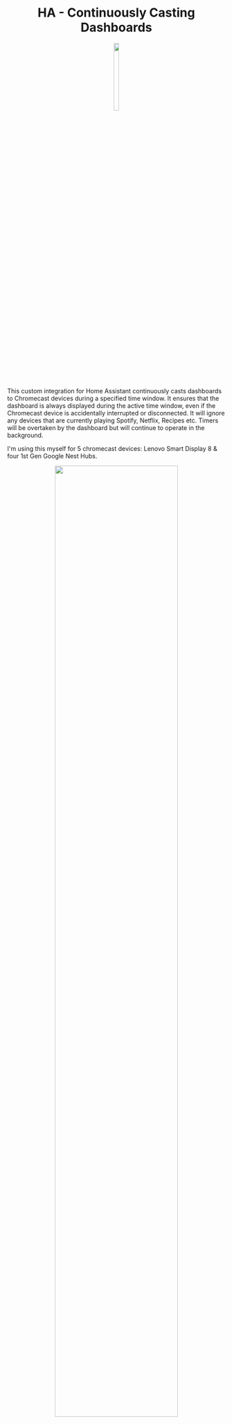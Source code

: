 # <center>**HA - Continuously Casting Dashboards** </center>

<p align="center">
  <img src="branding/logo.png" width=15% height=20%>
</p>


This custom integration for Home Assistant continuously casts dashboards to Chromecast devices during a specified time window. It ensures that the dashboard is always displayed during the active time window, even if the Chromecast device is accidentally interrupted or disconnected. It will ignore any devices that are currently playing Spotify, Netflix, Recipes etc. Timers will be overtaken by the dashboard but will continue to operate in the background.

I'm using this myself for 5 chromecast devices: Lenovo Smart Display 8 & four 1st Gen Google Nest Hubs.

<p align="center">
  <img src="https://github.com/b0mbays/continuously_casting_dashboards/assets/55556007/9cc32333-312e-41cf-bca0-e531e535a268" width=75% height=75%>
</p>
<br/><br/>

✨**Features:**
============

- Automatically casts specified Home Assistant dashboards to Chromecast devices.
- Monitors the casting state of each device and resumes casting if interrupted.
- Entity changed dashboard casting (cast specific dashboards when an entity state changes).
- Multiple dashboard casting for the same device (cast different dashboards at different times).
- Configurable global time window for active casting.
- Configurable casting interval.
- Configurable volume per device.
- Configurable start and end times per device.
- Google Home Speaker Group support.
- Control casting based on entity state.
- Debug logging support.

<br/><br/>

✅ **Requirements:**
============

1. **Home Assistant**

2. **[HTTPS External Access](https://www.makeuseof.com/secure-home-assistant-installation-free-ssl-certificate/?newsletter_popup=1)** which HA requires for casting and the HACS Addon installed. **Alternatively, if you have a Nabu Casa subscription then this is already set up for you.**

2. **Trusted network setup** for each Chromecast device to avoid logging in. See guide [here](https://blog.fuzzymistborn.com/homeassistant-and-catt-cast-all-the-things/) and follow the 'Trusted Networks' section half way down. You can either do your entire home network, or individual devices. You can find the IP address for each device by going to Settings -> Device Information -> Technical Information on the device.

    Your trusted networks section should then look something like this:

    ```yaml
    homeassistant:
      external_url: "<your-external-url-for-home-assistant"
      auth_providers:
        - type: trusted_networks
          trusted_networks:
            - 192.168.12.236/32 #These are my display IP addresses, replace them with your own (including the /32)
            - 192.168.12.22/32
            - 192.168.12.217/32
          trusted_users:
            192.168.12.236: <your-user-id>  #Ensure this user has admin rights too
            192.168.12.22: <your-user-id>
            192.168.12.217: <your-user-id>
          allow_bypass_login: true
        - type: homeassistant
    ```

3. **[ha-catt-fix](https://github.com/swiergot/ha-catt-fix)** setup for your dashboard to keep the display 'awake' and not time out after 10 minutes. Install steps:

    - Go to the HACS panel in Home Assistant
    - Click on the three dots in the top right corner and choose "Custom repositories"
    - Enter `swiergot/ha-catt-fix` in the "Add custom repository" field, select "Lovelace" from the "Category" dropdown, and click on the "Add" button.
    - Go to the "Frontend" tab within HACS, and click on 'Explore and download repositories" and search for 'ha-catt-fix'.
    - Click "Download"
    - Restart Home Assistant
    - Ensure that 'ha-catt-fix' is listed inside your dashboards resources. (_Your dashboard_ -> Three dots -> Edit -> Three dots -> Manage resources)

4. **[Kiosk Mode](https://github.com/NemesisRE/kiosk-mode)** for hiding the navigations bars for fullscreen dashboards on your displays.

<br/><br/>

🚀**Installation**
============

### **HACS**

1. Go to the HACS panel in Home Assistant.
2. Click on the three dots in the top right corner and choose "Custom repositories".
3. Enter `b0mbays/continuously_casting_dashboards` in the "Add custom repository" field, select "Integration" from the "Category" dropdown, and click on the "Add" button.
4. Once the custom repository is added, you can install the integration through HACS. You should see "Continuously Cast Dashboards" in the "Integrations" tab. Click on "Download" to add it to your Home Assistant instance.
5. Restart Home Assistant to load the custom integration.
6. Setup your devices inside the configuration.yaml file, follow the steps from the configuration section below.
4. Restart again to start the integration.

<br/><br/>

⚡️**How does it work?**
============

This integration runs in the background on your HA instance, so no external device is required. If you'd prefer to run it on a Raspberry Pi or similiar linux box then you can try out [HA-Pi-Continuously-Cast](https://github.com/b0mbays/ha-pi-continuously-cast). However, I have had no issues running this on my Home Assistant instance.

The integration uses [CATT's](https://github.com/skorokithakis/catt) functionality to 'call' each of your Google Chromecast devices checking the status every 45 seconds (you can change this in the config) for any 'state' changes. If there is no media playing on the device, then the dashboard will be cast. If the device already has the dashboard casting then it will be ignored. And if there is youtube/recipes/spotify playing on the device then it will also be ignored.

The casting functionality within Home Assistant requires your instance to be accesible via HTTPS with either paying for a Nabu Casa subscription or setting this up yourself. I opted to subscribe to Nabu Casa to help support HA development. Previously, I did set this up myself and the guide I used is [here](https://www.makeuseof.com/secure-home-assistant-installation-free-ssl-certificate/?newsletter_popup=1).


<br/><br/>

⚙️**Configuration**
============

To configure the integration, add the following to your `configuration.yaml` file:

```yaml
continuously_casting_dashboards:
  logging_level: warning #Required: Set the logging level - debug/info/warning (default is 'warning' - try 'debug' for debugging)
  cast_delay: 45 #Required: Time (in seconds) for casting checks between each device.
  start_time: "07:00" #Optional: Global start time of the casting window (format: "HH:MM") - Default is set to "07:00" and can be individually overwritten per device below.
  end_time: "01:00" #Optional: Global end time of the casting window (format: "HH:MM") and must be after "00:00". Default is set to "01:00" and can be individually overwritten per device below.
  devices:
    "<Display_Name>": #Required: Display name of your device. Find this on the actual device's settings or inside the Google Home app.
      - dashboard_url: "<Dashboard_URL>" #Required: Dashboard URL to be casted (This must be the local IP address of your HA instance, not homeassistant.local)
        volume: 5 #Optional: Volume to set the display. (If you remove this, the device will remain the same volume)
        start_time: "07:00" #Optional: Set the start time for this device
        end_time: "01:00" #Optional: Set the end time for this device
    "<Display_Name>": 
      - dashboard_url: "<Dashboard_URL>" 
        volume: <Volume>
        start_time: "<Start_Time>" 
        end_time: "<End_Time>"
        speaker_groups: #Optional: Here you can set speaker groups that your device might be a member of to skip casting if they are active.
          - "<Speaker group name>" #Optional: Speaker group name
          - "<Speaker group name>" #Optional: Extra speaker group names

    #You can then add more devices repeating the above format:

    # Examples:
    # "Office display":
    #   - dashboard_url: "http://192.168.12.104:8123/nest-dashboard/default_view?kiosk"
    #     volume: 7
    #     start_time: "06:00" 
    #     end_time: "18:00"
    # "Kitchen display":
    #   - dashboard_url: "http://192.168.12.104:8123/kitchen-dashboard/default_view?kiosk"
    #     volume: 9
    #     start_time: "06:00" 
    #     end_time: "22:00"
    # "Basement display":
    #   - dashboard_url: "http://192.168.12.104:8123/nest-dashboard/default_view?kiosk"
    #     volume: 4
    #     start_time: "18:00" 
    #     end_time: "03:00"
    #     speaker_groups:
    #       - "Upstairs Speakers"
    #       - "Downstairs Speakers"
```


<br/><br/>
**🔄 Entity changed dashboard casting**
============


With this feature, you can configure specific dashboards to be cast when the state of a specified entity changes. To enable this feature, add a new section to your configuration.yaml file:

```yaml
continuously_casting_dashboards:
  # ...
  state_triggers:
    "<Display_Name>":
        - entity_id: "<Entity_ID>"
          to_state: "<To_State>"
          dashboard_url: "<Dashboard_URL>"
          time_out: <Timeout_time> #Optional!
          force_cast: <true or false> #Optional!
```

Replace **<Display_Name>** with the Chromecast device, **<Entity_ID>** with the desired entity ID, **<To_State>** with the state that triggers the casting and **<Dashboard_URL>** with the URL of the dashboard you want to cast.

**<time_out>** is an optional field to "time out" a specific dashboard after a certain amount of time(in seconds). There is an example use case below.

**<force_cast>** is another optional field to indicate if the dashboard should be casted even if media is playing on the device. This is set to 'false' by default.

You can add multiple entity-triggered casting configurations by adding more sections following the same format.

Example:

```yaml
continuously_casting_dashboards:
  # ...
  state_triggers:
    "Living room display":
        - entity_id: "sensor.samsung_tv"
          to_state: "On"
          dashboard_url: "http://192.168.12.104:8123/tv_remote_dashboard/default_view?kiosk"
        - entity_id: "sensor.samsung_tv"
          to_state: "Off"
          dashboard_url: "http://192.168.12.104:8123/living_room_dashboard/default_view?kiosk"
```
The first example for the "Living room display" will cast my custom "tv_remote_dashboard" which has my TV remote controls to my Nest Hub when my TV entity reports the status of "On". When the TV turns off and now reports a status of "Off" then my normal "living_room_dashboard" will be casted.

```yaml
continuously_casting_dashboards:
  # ...
  state_triggers:
    "Office display":
        - entity_id: "binary_sensor.front_door_ring"
          to_state: "Detected"
          dashboard_url: "http://192.168.12.104:8123/cctv_dashboard/default_view?kiosk"
          time_out: 60
          force_cast: true
```


The second example will cast my custom "cctv_dashboard" which has cameras of the front door when my Ring doorbell is "Detected". I am using the optional "time_out" feature which will stop casting the CCTV display after 60 seconds. Once the dashboard has then stopped casting, the default dashboard will start casting to this display. I also have the 'force_cast' set to 'true' to ensure that even if media is playing on this device, then the CCTV dashboard will be casted.

<br/><br/>


<br/><br/>
**↕️ Multiple dashboard casting**
============


With this feature, you can configure multiple dashboards to be cast at different times for the same device. To enable this feature, add multiple dashboards and time windows to each devices configuration, for example:

```yaml
devices:
   ...
     "Office display":
       - dashboard_url: "http://192.168.12.104:8123/day-dashboard/default_view?kiosk"
         volume: 7
         start_time: "07:00" 
         end_time: "00:00"
       - dashboard_url: "http://192.168.12.104:8123/night-dashboard/default_view?kiosk"
         volume: 7
         start_time: "00:01" 
         end_time: "03:00"
```

<br/><br/>

<br/><br/>
**🎮Casting control based on entity state**
============


With this feature, you can control if the casting will stop or start based on a boolean HA entity. Firstly, you need to add a new boolean entity inside your configuration.yaml file - for example:

```yaml
input_boolean:
  ccd_cast:
    name: "CCD cast"
    initial: on
```

For the above entity we have named it 'ccd_cast' and configured it to be initiallty set to 'on'. This means that if Home Assistant restarts, then casting will always be enabled. And then if we were to switch the entity to 'off' then casting will be stopped.

Now we need to add this entity to the CCD section inside your configuration.yaml file:

```yaml
continuously_casting_dashboards:
  logging_level: debug
  cast_delay: 25
  start_time: "06:00"
  end_time: "02:00"
  switch_entity_id: "input_boolean.ccd_cast"
  devices:
    ...
```

We have added the 'switch_entity_id' field to our main section with the CCD configuration.

The naming of the entity if you have followed above will be 'input_boolean.ccd_cast' but change this if you have named yours differently.

That's it! You should be able to now control whether the casting will be stopped/started and you can now use this in automations etc. For example, stopping the casting for when a doorbell detects motion and you want to display something else.

<br/><br/>


⚠️**Troubleshooting**
============

- I have an annoying notification on my phone for 'DashCast'?

   On your Android phone, go to Settings > Google > All Services > Devices & sharing > Cast options > Turn off Media controls for Cast devices. This will turn off controls for any other casting device      although I don't find myself using it for anything else so I have it disabled.

- The dashboard starts on my device and then stops within a few seconds.

    If this is happening, you may not have installed the ha-catt-fix correctly and your device will be using a different state name for when a dashboard is "active". The device should be reporting "Dummy". You can find out what your device is reporting by changing the "logging_level" to "debug"; then going to the Home Assistant logs and you will see logs for this integration. In the logs you should find a log checking the status output for a working dashboard state. For example, mine looks like this:


    ```
    DEBUG (MainThread) [custom_components.continuously_casting_dashboards.dashboard_caster] Status output for Office display when checking for dashboard state 'Dummy': Title: Dummy 22:27:13 GMT+0000 (Greenwich Mean Time)
    Volume: 50
    ```

    If "Dummy" is missing here, please ensure you have installed the ha-catt-fix correctly from following the instructions from the [requirements](#requirements) section.
